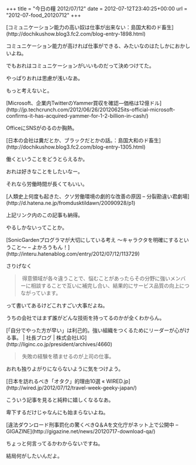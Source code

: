 +++
title = "今日の糧 2012/07/12"
date = 2012-07-12T23:40:25+00:00
url = "2012-07-food_20120712"
+++

<section> 

<div>
  [コミュニケーション能力の高い奴は仕事が出来ない：島国大和のド畜生](http://dochikushow.blog3.fc2.com/blog-entry-1898.html)
</div>

コミュニケーション能力が高ければ仕事ができる、みたいなのはたしかにおかしいよね。

でもおれはコミュニケーションがいいものだって決めつけてた。

やっぱりおれは思慮が浅いなあ。

もっと考えないと。</section> <section> 

<div>
  [Microsoft、企業内TwitterのYammer買収を確認―価格は12億ドル](http://jp.techcrunch.com/2012/06/26/20120625its-official-microsoft-confirms-it-has-acquired-yammer-for-1-2-billion-in-cash/)
</div>

OfficeにSNSがのるのか胸熱。</section> <section> 

<div>
  [日本の会社は糞だとか、ブラックだとかの話。：島国大和のド畜生](http://dochikushow.blog3.fc2.com/blog-entry-1305.html)
</div>

働くということをどうとらえるか。

おれは好きなことをしたいなー。

それなら労働時間が長くてもいい。</section> <section> 

<div>
  [人類史上何度も起きた、クソ労働環境の劇的な改善の原因 &#8211; 分裂勘違い君劇場](http://d.hatena.ne.jp/fromdusktildawn/20090928/p1)
</div>

上記リンク内のこの記事も納得。

やるしかないってことか。</section> <section> 

<div>
  [SonicGardenプログラマが大切にしている考え 〜キャラクタを明確にするということ〜 &#8211; よかろうもん！](http://interu.hatenablog.com/entry/2012/07/12/113729)
</div>

さりげなく

> 得意領域が各々違うことで、悩むことがあったらその分野に強いメンバーに相談することで互いに補完し合い、結果的にサービス品質の向上につながっています。

って書いてあるけどこれすごい大事だよね。

うちの会社ではまず誰がどんな技術を持ってるのかが全くわからん。</section> <section> 

<div>
  [「自分でやった方が早い」は利己的。強い組織をつくるためにリーダーが心がける事。 | 社長ブログ | 株式会社LIG](http://liginc.co.jp/president/archives/4660)
</div>

> 失敗の経験を積ませるのが上司の仕事。

おれも独りよがりにならないように気をつけよう。</section> <section> 

<div>
  [日本を訪れるべき「オタク」的理由10選 « WIRED.jp](http://wired.jp/2012/07/12/travel-week-geeky-japan/)
</div>

こういう記事を見ると純粋に嬉しくなるなあ。

卑下するだけじゃなんにも始まらないよね。</section> <section> 

<div>
  [違法ダウンロード刑事罰化の驚くべきQ＆Aを文化庁がネット上で公開中 &#8211; GIGAZINE](http://gigazine.net/news/20120717-download-qa/)
</div>

ちょっと何言ってるかわからないですね。

結局何がしたいんだよ。</section>